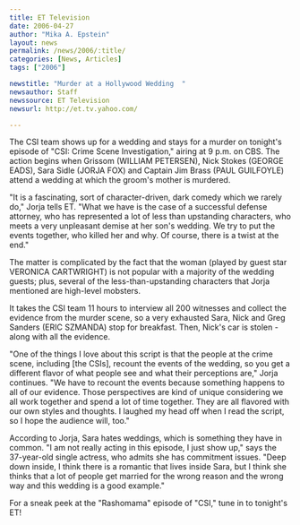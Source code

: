 ```yaml
---
title: ET Television
date: 2006-04-27
author: "Mika A. Epstein"
layout: news
permalink: /news/2006/:title/
categories: [News, Articles]
tags: ["2006"]

newstitle: "Murder at a Hollywood Wedding  "
newsauthor: Staff
newssource: ET Television
newsurl: http://et.tv.yahoo.com/

---
```


The CSI team shows up for a wedding and stays for a murder on tonight's episode of "CSI: Crime Scene Investigation," airing at 9 p.m. on CBS. The action begins when Grissom (WILLIAM PETERSEN), Nick Stokes (GEORGE EADS), Sara Sidle (JORJA FOX) and Captain Jim Brass (PAUL GUILFOYLE) attend a wedding at which the groom's mother is murdered.

"It is a fascinating, sort of character-driven, dark comedy which we rarely do," Jorja tells ET. "What we have is the case of a successful defense attorney, who has represented a lot of less than upstanding characters, who meets a very unpleasant demise at her son's wedding. We try to put the events together, who killed her and why. Of course, there is a twist at the end."

The matter is complicated by the fact that the woman (played by guest star VERONICA CARTWRIGHT) is not popular with a majority of the wedding guests; plus, several of the less-than-upstanding characters that Jorja mentioned are high-level mobsters.

It takes the CSI team 11 hours to interview all 200 witnesses and collect the evidence from the murder scene, so a very exhausted Sara, Nick and Greg Sanders (ERIC SZMANDA) stop for breakfast. Then, Nick's car is stolen - along with all the evidence.

"One of the things I love about this script is that the people at the crime scene, including [the CSIs], recount the events of the wedding, so you get a different flavor of what people see and what their perceptions are," Jorja continues. "We have to recount the events because something happens to all of our evidence. Those perspectives are kind of unique considering we all work together and spend a lot of time together. They are all flavored with our own styles and thoughts. I laughed my head off when I read the script, so I hope the audience will, too."

According to Jorja, Sara hates weddings, which is something they have in common. "I am not really acting in this episode, I just show up," says the 37-year-old single actress, who admits she has commitment issues. "Deep down inside, I think there is a romantic that lives inside Sara, but I think she thinks that a lot of people get married for the wrong reason and the wrong way and this wedding is a good example."

For a sneak peek at the "Rashomama" episode of "CSI," tune in to tonight's ET!
